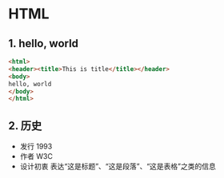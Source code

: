 # HTML

## 1. hello, world
```html
<html>
<header><title>This is title</title></header>
<body>
hello, world
</body>
</html>
```

## 2. 历史
* 发行 1993
* 作者 W3C
* 设计初衷 表达“这是标题”、“这是段落”、“这是表格”之类的信息
